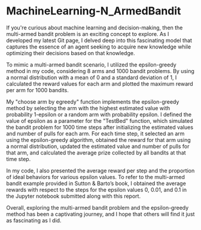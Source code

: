 # MachineLearning-N_ArmedBandit
If you're curious about machine learning and decision-making, then the multi-armed bandit problem is an exciting concept to explore. As I developed my latest Git page, I delved deep into this fascinating model that captures the essence of an agent seeking to acquire new knowledge while optimizing their decisions based on that knowledge.

To mimic a multi-armed bandit scenario, I utilized the epsilon-greedy method in my code, considering 8 arms and 1000 bandit problems. By using a normal distribution with a mean of 0 and a standard deviation of 1, I calculated the reward values for each arm and plotted the maximum reward per arm for 1000 bandits.

My "choose arm by egreedy" function implements the epsilon-greedy method by selecting the arm with the highest estimated value with probability 1-epsilon or a random arm with probability epsilon. I defined the value of epsilon as a parameter for the "TestBed" function, which simulated the bandit problem for 1000 time steps after initializing the estimated values and number of pulls for each arm. For each time step, it selected an arm using the epsilon-greedy algorithm, obtained the reward for that arm using a normal distribution, updated the estimated value and number of pulls for that arm, and calculated the average prize collected by all bandits at that time step.

In my code, I also presented the average reward per step and the proportion of ideal behaviors for various epsilon values. To refer to the multi-armed bandit example provided in Sutton & Barto’s book, I obtained the average rewards with respect to the steps for the epsilon values 0, 0.01, and 0.1 in the Jupyter notebook submitted along with this report.

Overall, exploring the multi-armed bandit problem and the epsilon-greedy method has been a captivating journey, and I hope that others will find it just as fascinating as I did.
